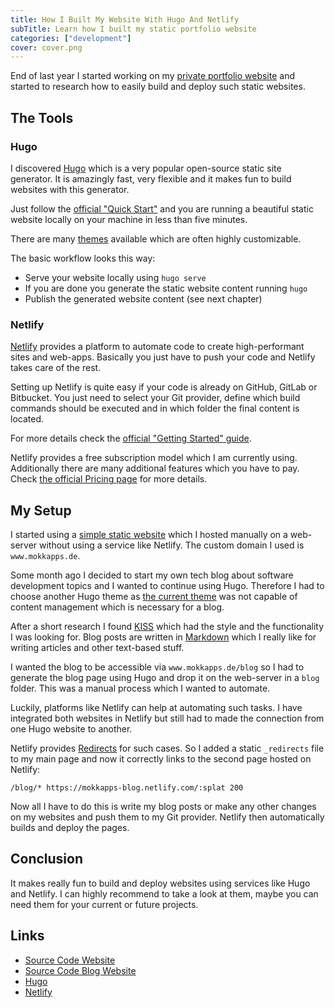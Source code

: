 ```yaml
---
title: How I Built My Website With Hugo And Netlify
subTitle: Learn how I built my static portfolio website
categories: ["development"]
cover: cover.png
---
```


End of last year I started working on my [private portfolio website](https://www.mokkapps.de) and started to research how to easily build and deploy such static websites.

## The Tools

### Hugo

I discovered [Hugo](https://gohugo.io/) which is a very popular open-source static site generator. It is amazingly fast, very flexible and it makes fun to build websites with this generator.

Just follow the [official "Quick Start"](https://gohugo.io/getting-started/quick-start/) and you are running a beautiful static website locally on your machine in less than five minutes.

There are many [themes](http://themes.gohugo.io/) available which are often highly customizable.

The basic workflow looks this way:

- Serve your website locally using `hugo serve`
- If you are done you generate the static website content running `hugo`
- Publish the generated website content (see next chapter)

### Netlify

[Netlify](https://www.netlify.com/) provides a platform to automate code to create high-performant sites and web-apps. Basically you just have to push your code and Netlify takes care of the rest.

Setting up Netlify is quite easy if your code is already on GitHub, GitLab or Bitbucket. You just need to select your Git provider, define which build commands should be executed and in which folder the final content is located.

For more details check the [official "Getting Started" guide](https://www.netlify.com/docs/#getting-started).

Netlify provides a free subscription model which I am currently using. Additionally there are many additional features which you have to pay. Check [the official Pricing page](https://www.netlify.com/docs/#getting-started) for more details.

## My Setup

I started using a [simple static website](https://github.com/Mokkapps/mokkapps-website) which I hosted manually on a web-server without using a service like Netlify. The custom domain I used is `www.mokkapps.de`.

Some month ago I decided to start my own tech blog about software development topics and I wanted to continue using Hugo. Therefore I had to choose another Hugo theme as [the current theme](https://github.com/sethmacleod/prologue) was not capable of content management which is necessary for a blog.

After a short research I found [KISS](https://github.com/ribice/kiss) which had the style and the functionality I was looking for. Blog posts are written in [Markdown](https://en.wikipedia.org/wiki/Markdown) which I really like for writing articles and other text-based stuff.

I wanted the blog to be accessible via `www.mokkapps.de/blog` so I had to generate the blog page using Hugo and drop it on the web-server in a `blog` folder. This was a manual process which I wanted to automate.

Luckily, platforms like Netlify can help at automating such tasks. I have integrated both websites in Netlify but still had to made the connection from one Hugo website to another.

Netlify provides [Redirects](https://www.netlify.com/docs/redirects/) for such cases. So I added a static `_redirects` file to my main page and now it correctly links to the second page hosted on Netlify:

`/blog/* https://mokkapps-blog.netlify.com/:splat 200`

Now all I have to do this is write my blog posts or make any other changes on my websites and push them to my Git provider. Netlify then automatically builds and deploy the pages.

## Conclusion

It makes really fun to build and deploy websites using services like Hugo and Netlify. I can highly recommend to take a look at them, maybe you can need them for your current or future projects.

## Links

- [Source Code Website](https://github.com/Mokkapps/mokkapps-website)
- [Source Code Blog Website](https://github.com/Mokkapps/mokkapps-blog)
- [Hugo](https://gohugo.io/)
- [Netlify](https://www.netlify.com/)
